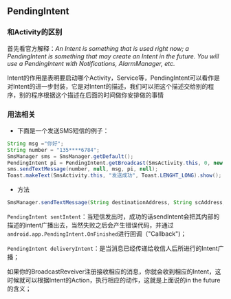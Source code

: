 ## PendingIntent

### 和Activity的区别

首先看官方解释：*An Intent is something that is used right now; a PendingIntent is something that may create an Intent in the future. You will use a PendingIntent with Notifications, AlarmManager, etc.*

Intent的作用是表明要启动哪个Activity，Service等，PendingIntent可以看作是对Intent的进一步封装，它是对Intent的描述，我们可以把这个描述交给别的程序，别的程序根据这个描述在后面的时间做你安排做的事情

### 用法相关

* 下面是一个发送SMS短信的例子：
```java
String msg ="你好";    
String number = "135****6784";    
SmsManager sms = SmsManager.getDefault();        
PendingIntent pi = PendingIntent.getBroadcast(SmsActivity.this, 0, new Intent(XXX), 0);    
sms.sendTextMessage(number, null, msg, pi, null);    
Toast.makeText(SmsActivity.this, "发送成功", Toast.LENGHT_LONG).show();
```

* 方法
```java
SmsManager.sendTextMessage(String destinationAddress, String scAddress, String text, PendingIntent sentIntent, PendingIntent deliveryIntent)
```
```PendingIntent sentIntent```：当短信发出时，成功的话sendIntent会把其内部的描述的intent广播出去，当然失败之后会产生错误代码，并通过 ```android.app.PendingIntent.OnFinished```进行回调（"Callback")；

```PendingIntent deliveryIntent```：是当消息已经传递给收信人后所进行的Intent广播；

如果你的BroadcastReveiver注册接收相应的消息，你就会收到相应的Intent，这时候就可以根据Intent的Action，执行相应的动作，这就是上面说的in the future的含义；
